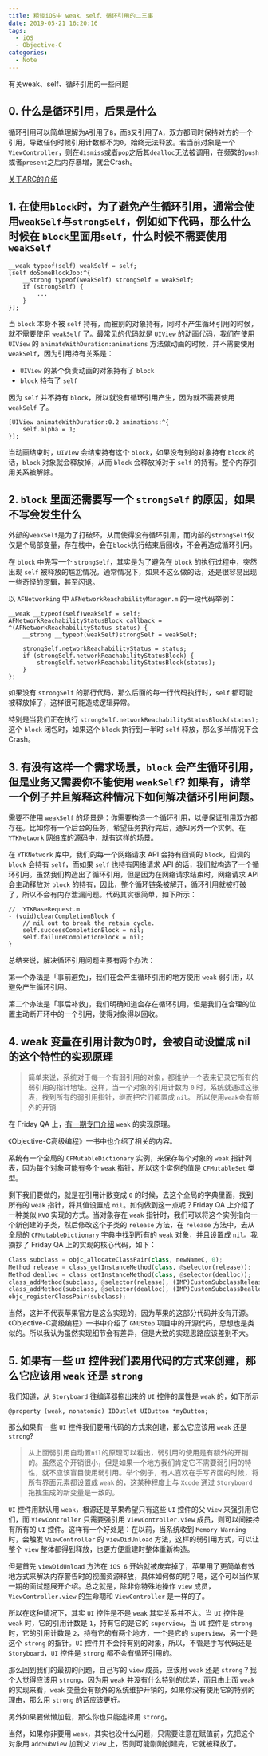```yaml
---
title: 粗谈iOS中 weak、self、循环引用的二三事
date: 2019-05-21 16:20:16
tags:
  - iOS
  - Objective-C
categories:
  - Note
---
```


有关weak、self、循环引用的一些问题

## 0. 什么是循环引用，后果是什么

<!-- more -->

循环引用可以简单理解为`A`引用了`B`，而`B`又引用了`A`，双方都同时保持对方的一个引用，导致任何时候引用计数都不为`0`，始终无法释放。若当前对象是一个`ViewController`，则在`dismiss`或者`pop`之后其`dealloc`无法被调用，在频繁的`push`或者`present`之后内存暴增，就会Crash。

[关于ARC的介绍](https://paaatrick.com/2019-05-19-ios-arc-gc/)

## 1. 在使用`block`时，为了避免产生循环引用，通常会使用`weakSelf`与`strongSelf`，例如如下代码，那么什么时候在  `block`里面用`self`，什么时候不需要使用`weakSelf`

```objc
__weak typeof(self) weakSelf = self;
[self doSomeBlockJob:^{
    __strong typeof(weakSelf) strongSelf = weakSelf;
    if (strongSelf) {
        ...
    }
}];
```
当 `block` 本身不被 `self` 持有，而被别的对象持有，同时不产生循环引用的时候，就不需要使用 `weakSelf` 了。最常见的代码就是 `UIView` 的动画代码，我们在使用 `UIView` 的 `animateWithDuration:animations` 方法做动画的时候，并不需要使用 `weakSelf`，因为引用持有关系是：

- `UIView` 的某个负责动画的对象持有了 `block`
- `block` 持有了 `self`

因为 `self` 并不持有 `block`，所以就没有循环引用产生，因为就不需要使用 `weakSelf` 了。
```objc
[UIView animateWithDuration:0.2 animations:^{
    self.alpha = 1;
}];
```
当动画结束时，`UIView` 会结束持有这个 `block`，如果没有别的对象持有 `block` 的话，`block` 对象就会释放掉，从而 `block` 会释放掉对于 `self` 的持有。整个内存引用关系被解除。

## 2. `block` 里面还需要写一个 `strongSelf` 的原因，如果不写会发生什么

外部的`weakSelf`是为了打破环，从而使得没有循环引用，而内部的`strongSelf`仅仅是个局部变量，存在栈中，会在`block`执行结束后回收，不会再造成循环引用。

在 `block` 中先写一个 `strongSelf`，其实是为了避免在 `block` 的执行过程中，突然出现 `self` 被释放的尴尬情况。通常情况下，如果不这么做的话，还是很容易出现一些奇怪的逻辑，甚至闪退。

以 `AFNetworking` 中 `AFNetworkReachabilityManager.m` 的一段代码举例：

```objc
__weak __typeof(self)weakSelf = self;
AFNetworkReachabilityStatusBlock callback = ^(AFNetworkReachabilityStatus status) {
    __strong __typeof(weakSelf)strongSelf = weakSelf;

    strongSelf.networkReachabilityStatus = status;
    if (strongSelf.networkReachabilityStatusBlock) {
        strongSelf.networkReachabilityStatusBlock(status);
    }
};
```

如果没有 `strongSelf` 的那行代码，那么后面的每一行代码执行时，`self` 都可能被释放掉了，这样很可能造成逻辑异常。

特别是当我们正在执行 `strongSelf.networkReachabilityStatusBlock(status); `这个 `block` 闭包时，如果这个 `block` 执行到一半时 `self` 释放，那么多半情况下会 Crash。

## 3. 有没有这样一个需求场景，`block` 会产生循环引用，但是业务又需要你不能使用 `weakSelf`? 如果有，请举一个例子并且解释这种情况下如何解决循环引用问题。

需要不使用 `weakSelf` 的场景是：你需要构造一个循环引用，以便保证引用双方都存在。比如你有一个后台的任务，希望任务执行完后，通知另外一个实例。在 `YTKNetwork` 网络库的源码中，就有这样的场景。

在 `YTKNetwork` 库中，我们的每一个网络请求 API 会持有回调的 `block`，回调的 `block` 会持有 `self`，而如果 `self` 也持有网络请求 API 的话，我们就构造了一个循环引用。虽然我们构造出了循环引用，但是因为在网络请求结束时，网络请求 API 会主动释放对 `block` 的持有，因此，整个循环链条被解开，循环引用就被打破了，所以不会有内存泄漏问题。代码其实很简单，如下所示：

```objc
//  YTKBaseRequest.m
- (void)clearCompletionBlock {
    // nil out to break the retain cycle.
    self.successCompletionBlock = nil;
    self.failureCompletionBlock = nil;
}
```

总结来说，解决循环引用问题主要有两个办法：

第一个办法是「事前避免」，我们在会产生循环引用的地方使用 `weak` 弱引用，以避免产生循环引用。

第二个办法是「事后补救」，我们明确知道会存在循环引用，但是我们在合理的位置主动断开环中的一个引用，使得对象得以回收。

## 4. weak 变量在引用计数为0时，会被自动设置成 nil 的这个特性的实现原理

> 简单来说，系统对于每一个有弱引用的对象，都维护一个表来记录它所有的弱引用的指针地址。这样，当一个对象的引用计数为 `0` 时，系统就通过这张表，找到所有的弱引用指针，继而把它们都置成 `nil`。
所以使用`weak`会有额外的开销

在 Friday QA 上，[有一期专门介绍](https://mikeash.com/pyblog/friday-qa-2010-07-16-zeroing-weak-references-in-objective-c.html) `weak` 的实现原理。

《Objective-C高级编程》一书中也介绍了相关的内容。

系统有一个全局的 `CFMutableDictionary` 实例，来保存每个对象的 `weak` 指针列表，因为每个对象可能有多个 `weak` 指针，所以这个实例的值是 `CFMutableSet` 类型。

剩下我们要做的，就是在引用计数变成 `0` 的时候，去这个全局的字典里面，找到所有的 `weak` 指针，将其值设置成 `nil`。如何做到这一点呢？Friday QA 上介绍了一种类似 `KVO` 实现的方式。当对象存在 `weak` 指针时，我们可以将这个实例指向一个新创建的子类，然后修改这个子类的 `release` 方法，在 `release` 方法中，去从全局的 `CFMutableDictionary` 字典中找到所有的 `weak` 对象，并且设置成 `nil`。我摘抄了 Friday QA 上的实现的核心代码，如下：

```python
Class subclass = objc_allocateClassPair(class, newNameC, 0);
Method release = class_getInstanceMethod(class, @selector(release));
Method dealloc = class_getInstanceMethod(class, @selector(dealloc));
class_addMethod(subclass, @selector(release), (IMP)CustomSubclassRelease, method_getTypeEncoding(release));
class_addMethod(subclass, @selector(dealloc), (IMP)CustomSubclassDealloc, method_getTypeEncoding(dealloc));
objc_registerClassPair(subclass);
```

当然，这并不代表苹果官方是这么实现的，因为苹果的这部分代码并没有开源。《Objective-C高级编程》一书中介绍了 `GNUStep` 项目中的开源代码，思想也是类似的。所以我认为虽然实现细节会有差异，但是大致的实现思路应该差别不大。

## 5. 如果有一些 `UI` 控件我们要用代码的方式来创建，那么它应该用 `weak` 还是 `strong`

我们知道，从 `Storyboard` 往编译器拖出来的 `UI` 控件的属性是 `weak` 的，如下所示

```objc
@property (weak, nonatomic) IBOutlet UIButton *myButton;
```

那么如果有一些 `UI` 控件我们要用代码的方式来创建，那么它应该用 `weak` 还是 `strong`?

> 从上面弱引用自动置`nil`的原理可以看出，弱引用的使用是有额外的开销的。虽然这个开销很小，但是如果一个地方我们肯定它不需要弱引用的特性，就不应该盲目使用弱引用。举个例子，有人喜欢在手写界面的时候，将所有界面元素都设置成 `weak` 的，这某种程度上与 `Xcode` 通过 `Storyboard` 拖拽生成的新变量是一致的。

`UI` 控件用默认用 `weak`，根源还是苹果希望只有这些 `UI` 控件的父 `View` 来强引用它们，而 `ViewController` 只需要强引用 `ViewController.view` 成员，则可以间接持有所有的 `UI` 控件。这样有一个好处是：在以前，当系统收到 `Memory Warning` 时，会触发 `ViewController` 的 `viewDidUnload` 方法，这样的弱引用方式，可以让整个 `view` 整体都得到释放，也更方便重建时整体重新构造。

但是首先 `viewDidUnload` 方法在 `iOS 6` 开始就被废弃掉了，苹果用了更简单有效地方式来解决内存警告时的视图资源释放，具体如何做的呢？嗯，这个可以当作某一期的面试题展开介绍。总之就是，除非你特殊地操作 `view` 成员，`ViewController.view` 的生命期和 `ViewController` 是一样的了。

所以在这种情况下，其实 `UI` 控件是不是 `weak` 其实关系并不大。当 `UI` 控件是 `weak` 时，它的引用计数是 `1`，持有它的是它的 `superview`，当 `UI` 控件是 `strong` 时，它的引用计数是 `2`，持有它的有两个地方，一个是它的 `superview`，另一个是这个 `strong` 的指针。`UI` 控件并不会持有别的对象，所以，不管是手写代码还是 `Storyboard`，`UI` 控件是 `strong` 都不会有循环引用的。

那么回到我们的最初的问题，自己写的 `view` 成员，应该用 `weak` 还是 `strong`？我个人觉得应该用 `strong`，因为用 `weak` 并没有什么特别的优势，而且由上面 `weak`的实现来看，`weak` 变量会有额外的系统维护开销的，如果你没有使用它的特别的理由，那么用 `strong` 的话应该更好。

另外如果要做懒加载，那么你也只能选择用 `strong`。

当然，如果你非要用 `weak`，其实也没什么问题，只需要注意在赋值前，先把这个对象用 `addSubView` 加到父 `view` 上，否则可能刚刚创建完，它就被释放了。

